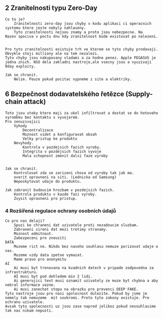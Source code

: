 ## 2 Zranitelnosti typu Zero-Day
	Co to je?
		Zranitelnosti zero-day jsou chyby v kodu aplikaci ci operacnich systemu ktere jeste nebyly nahlaseny.
		Tyto zranitelnosti nejsou znamy a proto jsou nebezpecne. Na
	Nazev spociva v poctu dnu kdy zranitelnost bude existovat po nalezeni.


	Pro tyto zranitelnosti existuje trh ve kterem se tyto chyby prodavaji. Obvykle stoji milliony ale na tom nezalezi.
	Tyto chyby jsou nakupovany vladami a za hodne penez. Apple PEGASUS je jedna znich. NSO dela zakladni nastroje,ale vsecny jsou a vyuzivaji 0day exploity.
	
	Jak se chranit.
		Nelze. Pouze pokud pocitac vypneme z site a elektriky.
## 6 Bezpečnost dodavatelského řetězce (Supply-chain attack)
	Toto jsou utoky ktere maji za ukol infiltrovat a dostat se do hotoveho vyrombku bez kontaktu s vyvojarem.
	Pro zenuzivajici
		Vyhody
			Decentralizace
			Moznost videt a konfiguravat obsah
			Velky pristup ke produktu
		Nevyhody.
			Kontrola v pozdejsich fazich vyroby.
			Integrita v pozdejsich fazich vyvoje
			Mala schopnost zmenit dalsi faze vyroby
	
	
	Jak se chranit.
		Kontrolovat zda se zarizeni chova od vyroby tak jak ma.
		overit opravneni na siti. (Lednicka od Samsung)
		Neposkytovat udaje do produktu.
		
	Jak zabranit budoucim hrozbam v pozdejsich fazich.
		Kontrola produktu v kazde fazi vyroby.
		Zvysit opravneni pro pristup.
		
### 4 Rozšířená regulace ochrany osobních údajů
	Co pro nas delaji?
		Spuzi ke chraneni dat uzivatele proti nezadoucim sluzbam.
		Zabraneni sireni dat mezi tretimy stranamy.
		Moznost odmitnout.
		Zabezpeceni pro zneuziti
	DATA
		Muzeme rict ne. Nikdo bez naseho souhlasu nemuze porizovat udaje o nas.
		Muzeme vzdy data zpetne vymazat.
		Mame pravo pro anonymitu
	AI
		Ai musi byt trenovana na kvadnich datech v pripade zodpovedna za infrastrukturu.
		AI musi byt pod dohledem min 2 lidi.
		Ai generujici text musi oznamit uzivately ze muze byt chybna a aby nebral informace vazne.
		Ai musi zanechat stopu na obrazku pro prevenci DEEP FAKE.
	Tyto nastroje jsou pro nasi spolecnost dulezite. Pokud by jsme je nemely tak nemuzeme  mit soukromi. Proto tyto zakony existuje. Pro ochranu uzivatele.
	Avsak tyto spolecnosti uz jsou zase napred jelikoz pokud nesouhlasime tak nas nikam nepusti.

